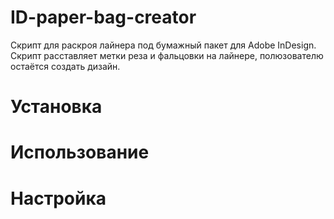 # ID-paper-bag-creator
Скрипт для раскроя лайнера под бумажный пакет для  Adobe InDesign. Скрипт расставляет метки реза и фальцовки на лайнере, полюзователю остаётся создать дизайн.

# Установка

# Использование

# Настройка
